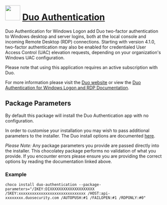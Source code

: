 # <img src="https://rawcdn.githack.com/dave-pollock/chocolatey-packages/22346845c9de735f305b768a0e9481e19687226a/duo-authentication/icon.png" width="48" height="48"/> [Duo Authentication](https://chocolatey.org/packages/duo-authentication)

Duo Authentication for Windows Logon add Duo two-factor authentication to Windows desktop and server logins, both at the local console and incoming Remote Desktop (RDP) connections. Starting with version 4.1.0, two-factor authentication may also be enabled for credentialed User Access Control (UAC) elevation requests, depending on your organization's Windows UAC configuration.

Please note that using this application requires an active subscription with Duo.

For more information please visit the [Duo website](https://duo.com) or view the [Duo Authentication for Windows Logon and RDP Documentation](https://duo.com/docs/rdp).

## Package Parameters
By default this package will install the Duo Authentication app with no configuration. 

In order to customise your installation you may wish to pass additional parameters to the installer. The Duo install options are documented [here](https://help.duo.com/s/article/1090?language=en_US).

*Please Note:* Any package parameters you provide are passed directly into the installer. This chocolatey package performs no validation of what you provide. If you encounter errors please ensure you are providing the correct options by reading the documentation linked above.

### Example
`choco install duo-authentication --package-parameters="/IKEY:DIXXXXXXXXXXXXXXXXXXXX /SKEY:xxxxxxxxxxxxxxxxxxxxxxxxxxxxxx /HOST:api-xxxxxxxx.duosecurity.com /AUTOPUSH:#1 /FAILOPEN:#1 /RDPONLY:#0"`
